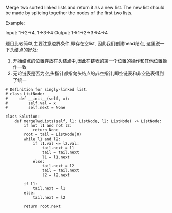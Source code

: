 Merge two sorted linked lists and return it as a new list. The new list should be made by splicing together the nodes of the first two lists.

Example:

Input: 1->2->4, 1->3->4
Output: 1->1->2->3->4->4


题目比较简单,主要注意边界条件,即存在空list, 因此我们创建head结点,
这里说一下头结点的好处:
  1. 开始结点的位置存放在头结点中,因此在链表的第一个位置的操作和其他位置操作一致
  2. 无论链表是否为空,头指针都指向头结点的非空指针,即空链表和非空链表得到了统一
```
# Definition for singly-linked list.
# class ListNode:
#     def __init__(self, x):
#         self.val = x
#         self.next = None

class Solution:
    def mergeTwoLists(self, l1: ListNode, l2: ListNode) -> ListNode:
        if not l1 and not l2:
            return None
        root = tail = ListNode(0)
        while l1 and l2:
            if l1.val <= l2.val:
                tail.next = l1
                tail = tail.next
                l1 = l1.next
            else:
                tail.next = l2
                tail = tail.next
                l2 = l2.next
                
        if l1:
            tail.next = l1
        else:
            tail.next = l2
        
        return root.next
                
                    
        
```
